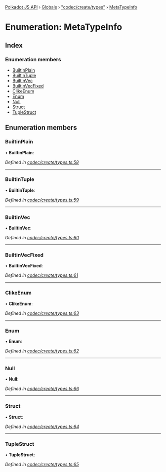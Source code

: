 [Polkadot JS API](../README.md) › [Globals](../globals.md) › ["codec/create/types"](../modules/_codec_create_types_.md) › [MetaTypeInfo](_codec_create_types_.metatypeinfo.md)

# Enumeration: MetaTypeInfo

## Index

### Enumeration members

* [BuiltinPlain](_codec_create_types_.metatypeinfo.md#builtinplain)
* [BuiltinTuple](_codec_create_types_.metatypeinfo.md#builtintuple)
* [BuiltinVec](_codec_create_types_.metatypeinfo.md#builtinvec)
* [BuiltinVecFixed](_codec_create_types_.metatypeinfo.md#builtinvecfixed)
* [ClikeEnum](_codec_create_types_.metatypeinfo.md#clikeenum)
* [Enum](_codec_create_types_.metatypeinfo.md#enum)
* [Null](_codec_create_types_.metatypeinfo.md#null)
* [Struct](_codec_create_types_.metatypeinfo.md#struct)
* [TupleStruct](_codec_create_types_.metatypeinfo.md#tuplestruct)

## Enumeration members

###  BuiltinPlain

• **BuiltinPlain**:

*Defined in [codec/create/types.ts:58](https://github.com/polkadot-js/api/blob/287ceb2ded/packages/types/src/codec/create/types.ts#L58)*

___

###  BuiltinTuple

• **BuiltinTuple**:

*Defined in [codec/create/types.ts:59](https://github.com/polkadot-js/api/blob/287ceb2ded/packages/types/src/codec/create/types.ts#L59)*

___

###  BuiltinVec

• **BuiltinVec**:

*Defined in [codec/create/types.ts:60](https://github.com/polkadot-js/api/blob/287ceb2ded/packages/types/src/codec/create/types.ts#L60)*

___

###  BuiltinVecFixed

• **BuiltinVecFixed**:

*Defined in [codec/create/types.ts:61](https://github.com/polkadot-js/api/blob/287ceb2ded/packages/types/src/codec/create/types.ts#L61)*

___

###  ClikeEnum

• **ClikeEnum**:

*Defined in [codec/create/types.ts:63](https://github.com/polkadot-js/api/blob/287ceb2ded/packages/types/src/codec/create/types.ts#L63)*

___

###  Enum

• **Enum**:

*Defined in [codec/create/types.ts:62](https://github.com/polkadot-js/api/blob/287ceb2ded/packages/types/src/codec/create/types.ts#L62)*

___

###  Null

• **Null**:

*Defined in [codec/create/types.ts:66](https://github.com/polkadot-js/api/blob/287ceb2ded/packages/types/src/codec/create/types.ts#L66)*

___

###  Struct

• **Struct**:

*Defined in [codec/create/types.ts:64](https://github.com/polkadot-js/api/blob/287ceb2ded/packages/types/src/codec/create/types.ts#L64)*

___

###  TupleStruct

• **TupleStruct**:

*Defined in [codec/create/types.ts:65](https://github.com/polkadot-js/api/blob/287ceb2ded/packages/types/src/codec/create/types.ts#L65)*

